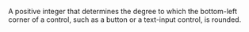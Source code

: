 A positive integer that determines the degree to which the bottom-left corner of a control, such as a button or a text-input control, is rounded.
